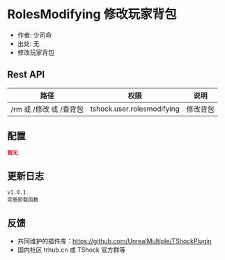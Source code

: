 # RolesModifying 修改玩家背包

- 作者: 少司命
- 出处: 无
- 修改玩家背包

## Rest API

| 路径               |             权限             |  说明  |
|------------------|:--------------------------:|:----:|
| /rm 或 /修改 或 /查背包 | tshock.user.rolesmodifying | 修改背包 |

## 配置

```json
暂无
```

## 更新日志

```
v1.0.1
完善卸载函数
```

## 反馈

- 共同维护的插件库：https://github.com/UnrealMultiple/TShockPlugin
- 国内社区 trhub.cn 或 TShock 官方群等

